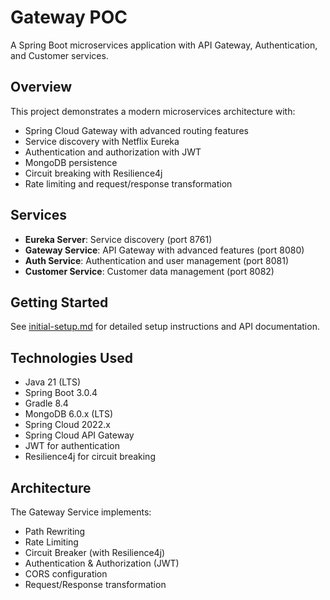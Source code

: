 
# Gateway POC

A Spring Boot microservices application with API Gateway, Authentication, and Customer services.

## Overview

This project demonstrates a modern microservices architecture with:

- Spring Cloud Gateway with advanced routing features
- Service discovery with Netflix Eureka
- Authentication and authorization with JWT
- MongoDB persistence
- Circuit breaking with Resilience4j
- Rate limiting and request/response transformation

## Services

- **Eureka Server**: Service discovery (port 8761)
- **Gateway Service**: API Gateway with advanced features (port 8080)
- **Auth Service**: Authentication and user management (port 8081)
- **Customer Service**: Customer data management (port 8082)

## Getting Started

See [initial-setup.md](initial-setup.md) for detailed setup instructions and API documentation.

## Technologies Used

- Java 21 (LTS)
- Spring Boot 3.0.4
- Gradle 8.4
- MongoDB 6.0.x (LTS)
- Spring Cloud 2022.x
- Spring Cloud API Gateway
- JWT for authentication
- Resilience4j for circuit breaking

## Architecture

The Gateway Service implements:
- Path Rewriting
- Rate Limiting
- Circuit Breaker (with Resilience4j)
- Authentication & Authorization (JWT)
- CORS configuration
- Request/Response transformation
